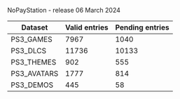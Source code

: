 NoPayStation - release 06 March 2024

|  Dataset  |Valid entries|Pending entries|
|-----------|-------------|---------------|
| PS3_GAMES |     7967    |      1040     |
|  PS3_DLCS |    11736    |     10133     |
| PS3_THEMES|     902     |      555      |
|PS3_AVATARS|     1777    |      814      |
| PS3_DEMOS |     445     |       58      |